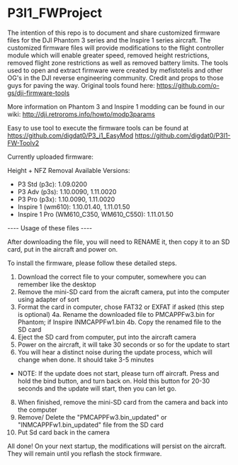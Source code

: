# P3I1_FWProject

The intention of this repo is to document and share customized firmware files for the DJI Phantom 3 series and the Inspire 1 series aircraft. The customized firmware files will provide modifications to the flight controller module which will enable greater speed, removed height restrictions, removed flight zone restrictions as well as removed battery limits. The tools used to open and extract firmware were created by mefistotelis and other OG's in the DJI reverse engineering community. Credit and props to those guys for paving the way. Original tools found here: 
https://github.com/o-gs/dji-firmware-tools

More information on Phantom 3 and Inspire 1 modding can be found in our wiki: http://dji.retroroms.info/howto/modp3params

Easy to use tool to execute the firmware tools can be found at 
https://github.com/digdat0/P3_i1_EasyMod
https://github.com/digdat0/P3I1-FW-Toolv2

Currently uploaded firmware:

Height + NFZ Removal Available Versions: 
-  P3 Std (p3c): 1.09.0200
-  P3 Adv (p3s): 1.10.0090, 1.11.0020
-  P3 Pro (p3x):  1.10.0090, 1.11.0020
-  Inspire 1 (wm610): 1.10.01.40, 1.11.01.50
-  Inspire 1 Pro (WM610_C350, WM610_C550): 1.11.01.50



 ---- Usage of these files ----

After downloading the file, you will need to RENAME it, then copy it to an SD card, put in the aircraft and power on. 

To install the firmware, please follow these detailed steps.

1. Download the correct file to your computer, somewhere you can remember like the desktop
2. Remove the mini-SD card from the aicraft camera, put into the computer using adapter of sort
3. Format the card in computer, chose FAT32 or EXFAT if asked (this step is optional)
4a. Rename the downloaded file to PMCAPPFw3.bin for Phantom; if Inspire INMCAPPFw1.bin
4b. Copy the renamed file to the SD card
5. Eject the SD card from computer, put into the aircraft camera
6. Power on the aircraft, it will take 30 seconds or so for the update to start
7. You will hear a distinct noise during the update process, which will change when done. It should take 3-5 minutes
 - NOTE: If the update does not start, please turn off aircraft. Press and hold the bind button, and turn back on. Hold this button for 20-30 seconds and the update will start, then you can let go.
8. When finished, remove the mini-SD card from the camera and back into the computer
9. Remove/ Delete the "PMCAPPFw3.bin_updated" or "INMCAPPFw1.bin_updated" file from the SD card
10. Put Sd card back in the camera

All done!  On your next startup, the modifications will persist on the aircraft. They will remain until you reflash the stock firmware. 





